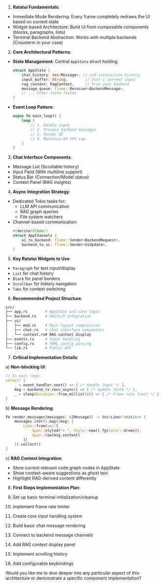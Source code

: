 1. **Ratatui Fundamentals**:
- Immediate Mode Rendering: Every frame completely redraws the UI based on current state
- Widget-based Architecture: Build UI from composable components (blocks, paragraphs, lists)
- Terminal Backend Abstraction: Works with multiple backends (Crossterm in your case)

2. **Core Architectural Patterns**:
- **State Management**: Central `AppState` struct holding:
  ```rust
  struct AppState {
      chat_history: Vec<Message>, // LLM interaction history
      input_buffer: String,        // User's current input
      rag_context: RagContext,     // From your backend
      message_queue: flume::Receiver<BackendMessage>,
      // ... other state fields
  }
  ```
- **Event Loop Pattern**:
  ```rust
  async fn main_loop() {
      loop {
          // 1. Handle input
          // 2. Process backend messages
          // 3. Render UI
          // 4. Maintain 60 FPS cap
      }
  }
  ```

3. **Chat Interface Components**:
- Message List (Scrollable history)
- Input Field (With multiline support)
- Status Bar (Connection/Model status)
- Context Panel (RAG insights)

4. **Async Integration Strategy**:
- Dedicated Tokio tasks for:
  - LLM API communication
  - RAG graph queries
  - File system watchers
- Channel-based communication:
  ```rust
  #[derive(Clone)]
  struct AppChannels {
      ui_to_backend: flume::Sender<BackendRequest>,
      backend_to_ui: flume::Sender<UiUpdate>,
  }
  ```

5. **Key Ratatui Widgets to Use**:
- `Paragraph` for text input/display
- `List` for chat history
- `Block` for panel borders
- `Scrollbar` for history navigation
- `Tabs` for context switching

6. **Recommended Project Structure**:
```bash
src/
├── app.rs        # AppState and core logic
├── backend.rs    # RAG/LLM integration
├── ui/
│   ├── mod.rs    # Main layout composition
│   ├── chat.rs   # Chat interface components
│   └── context.rs# RAG context display
├── events.rs     # Input handling
├── config.rs     # TOML config parsing
└── lib.rs        # Public API
```

7. **Critical Implementation Details**:

a) **Non-blocking UI**:
```rust
// In main loop:
select! {
    _ = event_handler.next() => { /* Handle input */ },
    msg = backend_rx.recv_async() => { /* Update state */ },
    _ = sleep(Duration::from_millis(16)) => { /* Frame rate limit */ }
}
```

b) **Message Rendering**:
```rust
fn render_messages(messages: &[Message]) -> Vec<Line<'static>> {
    messages.iter().map(|msg| {
        Line::from(vec![
            Span::styled("> ", Style::new().fg(Color::Green)),
            Span::raw(msg.content)
        ])
    }).collect()
}
```

c) **RAG Context Integration**:
- Store current relevant code graph nodes in AppState
- Show context-aware suggestions as ghost text
- Highlight RAG-derived content differently

8. **First Steps Implementation Plan**:

1. Set up basic terminal initialization/cleanup
2. Implement frame rate limiter
3. Create core input handling system
4. Build basic chat message rendering
5. Connect to backend message channels
6. Add RAG context display panel
7. Implement scrolling history
8. Add configurable keybindings

Would you like me to dive deeper into any particular aspect of this architecture or demonstrate a specific component implementation?
